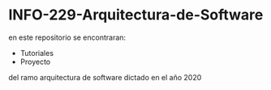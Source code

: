 # INFO-229-Arquitectura-de-Software
en este repositorio se encontraran:
- Tutoriales
- Proyecto

del ramo arquitectura de software dictado en el año 2020
